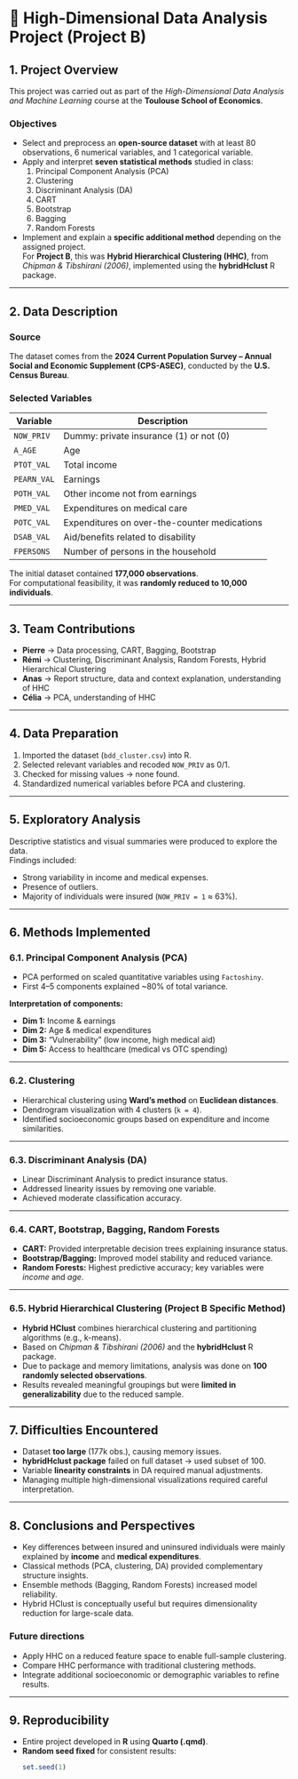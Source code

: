# 📘 High-Dimensional Data Analysis Project (Project B)

## 1. Project Overview

This project was carried out as part of the *High-Dimensional Data Analysis and Machine Learning* course at the **Toulouse School of Economics**.

### Objectives
- Select and preprocess an **open-source dataset** with at least 80 observations, 6 numerical variables, and 1 categorical variable.  
- Apply and interpret **seven statistical methods** studied in class:
  1. Principal Component Analysis (PCA)  
  2. Clustering  
  3. Discriminant Analysis (DA)  
  4. CART  
  5. Bootstrap  
  6. Bagging  
  7. Random Forests  
- Implement and explain a **specific additional method** depending on the assigned project.  
  For **Project B**, this was **Hybrid Hierarchical Clustering (HHC)**, from *Chipman & Tibshirani (2006)*, implemented using the **hybridHclust** R package.

---

## 2. Data Description

### Source
The dataset comes from the **2024 Current Population Survey – Annual Social and Economic Supplement (CPS-ASEC)**, conducted by the **U.S. Census Bureau**.

### Selected Variables
| Variable | Description |
|-----------|-------------|
| `NOW_PRIV` | Dummy: private insurance (1) or not (0) |
| `A_AGE` | Age |
| `PTOT_VAL` | Total income |
| `PEARN_VAL` | Earnings |
| `POTH_VAL` | Other income not from earnings |
| `PMED_VAL` | Expenditures on medical care |
| `POTC_VAL` | Expenditures on over-the-counter medications |
| `DSAB_VAL` | Aid/benefits related to disability |
| `FPERSONS` | Number of persons in the household |

The initial dataset contained **177,000 observations**.  
For computational feasibility, it was **randomly reduced to 10,000 individuals**.

---

## 3. Team Contributions

- **Pierre** → Data processing, CART, Bagging, Bootstrap  
- **Rémi** → Clustering, Discriminant Analysis, Random Forests, Hybrid Hierarchical Clustering  
- **Anas** → Report structure, data and context explanation, understanding of HHC  
- **Célia** → PCA, understanding of HHC  

---

## 4. Data Preparation

1. Imported the dataset (`bdd_cluster.csv`) into R.  
2. Selected relevant variables and recoded `NOW_PRIV` as 0/1.  
3. Checked for missing values → none found.  
4. Standardized numerical variables before PCA and clustering.

---

## 5. Exploratory Analysis

Descriptive statistics and visual summaries were produced to explore the data.  
Findings included:
- Strong variability in income and medical expenses.  
- Presence of outliers.  
- Majority of individuals were insured (`NOW_PRIV = 1` ≈ 63%).  

---

## 6. Methods Implemented

### 6.1. Principal Component Analysis (PCA)
- PCA performed on scaled quantitative variables using `Factoshiny`.  
- First 4–5 components explained ~80% of total variance.  

**Interpretation of components:**
- **Dim 1:** Income & earnings  
- **Dim 2:** Age & medical expenditures  
- **Dim 3:** “Vulnerability” (low income, high medical aid)  
- **Dim 5:** Access to healthcare (medical vs OTC spending)

---

### 6.2. Clustering
- Hierarchical clustering using **Ward’s method** on **Euclidean distances**.  
- Dendrogram visualization with 4 clusters (`k = 4`).  
- Identified socioeconomic groups based on expenditure and income similarities.

---

### 6.3. Discriminant Analysis (DA)
- Linear Discriminant Analysis to predict insurance status.  
- Addressed linearity issues by removing one variable.  
- Achieved moderate classification accuracy.

---

### 6.4. CART, Bootstrap, Bagging, Random Forests
- **CART:** Provided interpretable decision trees explaining insurance status.  
- **Bootstrap/Bagging:** Improved model stability and reduced variance.  
- **Random Forests:** Highest predictive accuracy; key variables were *income* and *age*.

---

### 6.5. Hybrid Hierarchical Clustering (Project B Specific Method)
- **Hybrid HClust** combines hierarchical clustering and partitioning algorithms (e.g., k-means).  
- Based on *Chipman & Tibshirani (2006)* and the **hybridHclust** R package.  
- Due to package and memory limitations, analysis was done on **100 randomly selected observations**.  
- Results revealed meaningful groupings but were **limited in generalizability** due to the reduced sample.

---

## 7. Difficulties Encountered

- Dataset **too large** (177k obs.), causing memory issues.  
- **hybridHclust package** failed on full dataset → used subset of 100.  
- Variable **linearity constraints** in DA required manual adjustments.  
- Managing multiple high-dimensional visualizations required careful interpretation.

---

## 8. Conclusions and Perspectives

- Key differences between insured and uninsured individuals were mainly explained by **income** and **medical expenditures**.  
- Classical methods (PCA, clustering, DA) provided complementary structure insights.  
- Ensemble methods (Bagging, Random Forests) increased model reliability.  
- Hybrid HClust is conceptually useful but requires dimensionality reduction for large-scale data.

### Future directions
- Apply HHC on a reduced feature space to enable full-sample clustering.  
- Compare HHC performance with traditional clustering methods.  
- Integrate additional socioeconomic or demographic variables to refine results.

---

## 9. Reproducibility

- Entire project developed in **R** using **Quarto (.qmd)**.  
- **Random seed fixed** for consistent results:  
  ```r
  set.seed(1)
